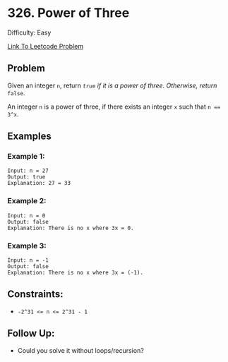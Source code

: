 # 326. Power of Three
Difficulty: Easy

[Link To Leetcode Problem](https://leetcode.com/problems/power-of-three/)

## Problem
Given an integer `n`, return *`true` if it is a power of three. Otherwise, return* `false`.

An integer `n` is a power of three, if there exists an integer `x` such that `n == 3^x`.

## Examples
### Example 1:
```
Input: n = 27
Output: true
Explanation: 27 = 33
```
### Example 2:
```
Input: n = 0
Output: false
Explanation: There is no x where 3x = 0.
```
### Example 3:
```
Input: n = -1
Output: false
Explanation: There is no x where 3x = (-1).
```

## Constraints:
- `-2^31 <= n <= 2^31 - 1`

## Follow Up:
- Could you solve it without loops/recursion?